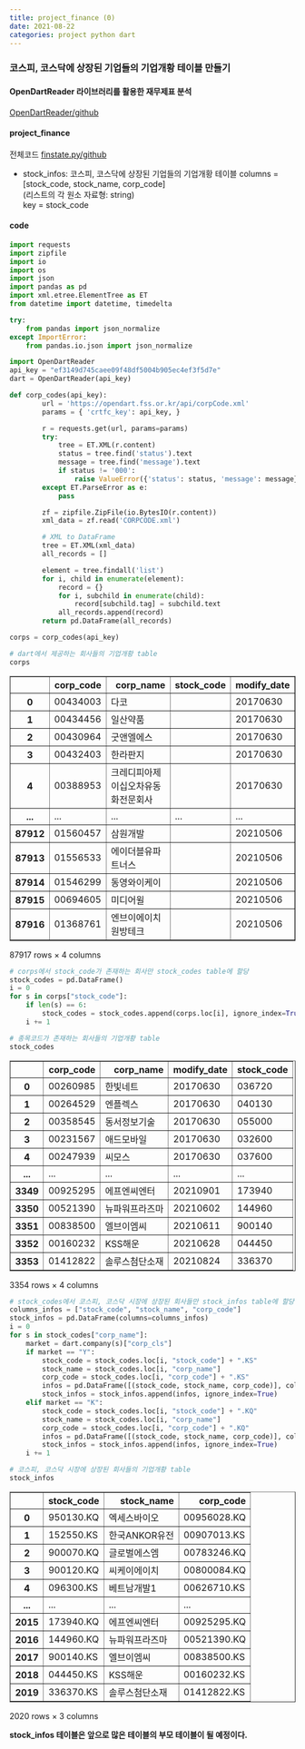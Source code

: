 ```yaml
---
title: project_finance (0)
date: 2021-08-22
categories: project python dart
---
```

### 코스피, 코스닥에 상장된 기업들의 기업개황 테이블 만들기    


#### OpenDartReader 라이브러리를 활용한 재무제표 분석  
[OpenDartReader/github](https://github.com/FinanceData/OpenDartReader)  
  
#### project_finance
전체코드 [finstate.py/github](https://github.com/yeonseo-Jung/project_finance/blob/aca4af282fedc2452e5f95f44f3d58ab07d4f09a/finstate.py)  

* stock_infos: 코스피, 코스닥에 상장된 기업들의 기업개황 테이블
  columns = [stock_code, stock_name, corp_code]     
  (리스트의 각 원소 자료형: string)    
  key = stock_code    
    
#### code  
```python
import requests
import zipfile
import io
import os
import json
import pandas as pd
import xml.etree.ElementTree as ET
from datetime import datetime, timedelta

try:
    from pandas import json_normalize
except ImportError:
    from pandas.io.json import json_normalize
```


```python
import OpenDartReader
api_key = "ef3149d745caee09f48df5004b905ec4ef3f5d7e"
dart = OpenDartReader(api_key)
```

```python
def corp_codes(api_key):
        url = 'https://opendart.fss.or.kr/api/corpCode.xml'
        params = { 'crtfc_key': api_key, }

        r = requests.get(url, params=params)
        try:
            tree = ET.XML(r.content)
            status = tree.find('status').text
            message = tree.find('message').text
            if status != '000':
                raise ValueError({'status': status, 'message': message})
        except ET.ParseError as e:
            pass

        zf = zipfile.ZipFile(io.BytesIO(r.content))
        xml_data = zf.read('CORPCODE.xml')

        # XML to DataFrame
        tree = ET.XML(xml_data)
        all_records = []

        element = tree.findall('list')
        for i, child in enumerate(element):
            record = {}
            for i, subchild in enumerate(child):
                record[subchild.tag] = subchild.text
            all_records.append(record)
        return pd.DataFrame(all_records)
```


```python
corps = corp_codes(api_key)
```


```python
# dart에서 제공하는 회사들의 기업개황 table
corps
```




<div>
<style scoped>
    .dataframe tbody tr th:only-of-type {
        vertical-align: middle;
    }

    .dataframe tbody tr th {
        vertical-align: top;
    }

    .dataframe thead th {
        text-align: right;
    }
</style>
<table border="1" class="dataframe">
  <thead>
    <tr style="text-align: right;">
      <th></th>
      <th>corp_code</th>
      <th>corp_name</th>
      <th>stock_code</th>
      <th>modify_date</th>
    </tr>
  </thead>
  <tbody>
    <tr>
      <th>0</th>
      <td>00434003</td>
      <td>다코</td>
      <td></td>
      <td>20170630</td>
    </tr>
    <tr>
      <th>1</th>
      <td>00434456</td>
      <td>일산약품</td>
      <td></td>
      <td>20170630</td>
    </tr>
    <tr>
      <th>2</th>
      <td>00430964</td>
      <td>굿앤엘에스</td>
      <td></td>
      <td>20170630</td>
    </tr>
    <tr>
      <th>3</th>
      <td>00432403</td>
      <td>한라판지</td>
      <td></td>
      <td>20170630</td>
    </tr>
    <tr>
      <th>4</th>
      <td>00388953</td>
      <td>크레디피아제이십오차유동화전문회사</td>
      <td></td>
      <td>20170630</td>
    </tr>
    <tr>
      <th>...</th>
      <td>...</td>
      <td>...</td>
      <td>...</td>
      <td>...</td>
    </tr>
    <tr>
      <th>87912</th>
      <td>01560457</td>
      <td>삼원개발</td>
      <td></td>
      <td>20210506</td>
    </tr>
    <tr>
      <th>87913</th>
      <td>01556533</td>
      <td>에이더블유파트너스</td>
      <td></td>
      <td>20210506</td>
    </tr>
    <tr>
      <th>87914</th>
      <td>01546299</td>
      <td>동영와이케이</td>
      <td></td>
      <td>20210506</td>
    </tr>
    <tr>
      <th>87915</th>
      <td>00694605</td>
      <td>미디어윌</td>
      <td></td>
      <td>20210506</td>
    </tr>
    <tr>
      <th>87916</th>
      <td>01368761</td>
      <td>엔브이에이치원방테크</td>
      <td></td>
      <td>20210506</td>
    </tr>
  </tbody>
</table>
<p>87917 rows × 4 columns</p>
</div>




```python
# corps에서 stock_code가 존재하는 회사만 stock_codes table에 할당
stock_codes = pd.DataFrame()
i = 0
for s in corps["stock_code"]:
    if len(s) == 6:
        stock_codes = stock_codes.append(corps.loc[i], ignore_index=True)
    i += 1
```


```python
# 종목코드가 존재하는 회사들의 기업개황 table
stock_codes
```




<div>
<style scoped>
    .dataframe tbody tr th:only-of-type {
        vertical-align: middle;
    }

    .dataframe tbody tr th {
        vertical-align: top;
    }

    .dataframe thead th {
        text-align: right;
    }
</style>
<table border="1" class="dataframe">
  <thead>
    <tr style="text-align: right;">
      <th></th>
      <th>corp_code</th>
      <th>corp_name</th>
      <th>modify_date</th>
      <th>stock_code</th>
    </tr>
  </thead>
  <tbody>
    <tr>
      <th>0</th>
      <td>00260985</td>
      <td>한빛네트</td>
      <td>20170630</td>
      <td>036720</td>
    </tr>
    <tr>
      <th>1</th>
      <td>00264529</td>
      <td>엔플렉스</td>
      <td>20170630</td>
      <td>040130</td>
    </tr>
    <tr>
      <th>2</th>
      <td>00358545</td>
      <td>동서정보기술</td>
      <td>20170630</td>
      <td>055000</td>
    </tr>
    <tr>
      <th>3</th>
      <td>00231567</td>
      <td>애드모바일</td>
      <td>20170630</td>
      <td>032600</td>
    </tr>
    <tr>
      <th>4</th>
      <td>00247939</td>
      <td>씨모스</td>
      <td>20170630</td>
      <td>037600</td>
    </tr>
    <tr>
      <th>...</th>
      <td>...</td>
      <td>...</td>
      <td>...</td>
      <td>...</td>
    </tr>
    <tr>
      <th>3349</th>
      <td>00925295</td>
      <td>에프엔씨엔터</td>
      <td>20210901</td>
      <td>173940</td>
    </tr>
    <tr>
      <th>3350</th>
      <td>00521390</td>
      <td>뉴파워프라즈마</td>
      <td>20210602</td>
      <td>144960</td>
    </tr>
    <tr>
      <th>3351</th>
      <td>00838500</td>
      <td>엘브이엠씨</td>
      <td>20210611</td>
      <td>900140</td>
    </tr>
    <tr>
      <th>3352</th>
      <td>00160232</td>
      <td>KSS해운</td>
      <td>20210628</td>
      <td>044450</td>
    </tr>
    <tr>
      <th>3353</th>
      <td>01412822</td>
      <td>솔루스첨단소재</td>
      <td>20210824</td>
      <td>336370</td>
    </tr>
  </tbody>
</table>
<p>3354 rows × 4 columns</p>
</div>




```python
# stock_codes에서 코스피, 코스닥 시장에 상장된 회사들만 stock_infos table에 할당
columns_infos = ["stock_code", "stock_name", "corp_code"]
stock_infos = pd.DataFrame(columns=columns_infos)
i = 0
for s in stock_codes["corp_name"]:
    market = dart.company(s)["corp_cls"]
    if market == "Y":
        stock_code = stock_codes.loc[i, "stock_code"] + ".KS"
        stock_name = stock_codes.loc[i, "corp_name"]
        corp_code = stock_codes.loc[i, "corp_code"] + ".KS"
        infos = pd.DataFrame([(stock_code, stock_name, corp_code)], columns=columns_infos)
        stock_infos = stock_infos.append(infos, ignore_index=True)
    elif market == "K":
        stock_code = stock_codes.loc[i, "stock_code"] + ".KQ"
        stock_name = stock_codes.loc[i, "corp_name"]
        corp_code = stock_codes.loc[i, "corp_code"] + ".KQ"
        infos = pd.DataFrame([(stock_code, stock_name, corp_code)], columns=columns_infos)
        stock_infos = stock_infos.append(infos, ignore_index=True)  
    i += 1
```


```python
# 코스피, 코스닥 시장에 상장된 회사들의 기업개황 table
stock_infos
```




<div>
<style scoped>
    .dataframe tbody tr th:only-of-type {
        vertical-align: middle;
    }

    .dataframe tbody tr th {
        vertical-align: top;
    }

    .dataframe thead th {
        text-align: right;
    }
</style>
<table border="1" class="dataframe">
  <thead>
    <tr style="text-align: right;">
      <th></th>
      <th>stock_code</th>
      <th>stock_name</th>
      <th>corp_code</th>
    </tr>
  </thead>
  <tbody>
    <tr>
      <th>0</th>
      <td>950130.KQ</td>
      <td>엑세스바이오</td>
      <td>00956028.KQ</td>
    </tr>
    <tr>
      <th>1</th>
      <td>152550.KS</td>
      <td>한국ANKOR유전</td>
      <td>00907013.KS</td>
    </tr>
    <tr>
      <th>2</th>
      <td>900070.KQ</td>
      <td>글로벌에스엠</td>
      <td>00783246.KQ</td>
    </tr>
    <tr>
      <th>3</th>
      <td>900120.KQ</td>
      <td>씨케이에이치</td>
      <td>00800084.KQ</td>
    </tr>
    <tr>
      <th>4</th>
      <td>096300.KS</td>
      <td>베트남개발1</td>
      <td>00626710.KS</td>
    </tr>
    <tr>
      <th>...</th>
      <td>...</td>
      <td>...</td>
      <td>...</td>
    </tr>
    <tr>
      <th>2015</th>
      <td>173940.KQ</td>
      <td>에프엔씨엔터</td>
      <td>00925295.KQ</td>
    </tr>
    <tr>
      <th>2016</th>
      <td>144960.KQ</td>
      <td>뉴파워프라즈마</td>
      <td>00521390.KQ</td>
    </tr>
    <tr>
      <th>2017</th>
      <td>900140.KS</td>
      <td>엘브이엠씨</td>
      <td>00838500.KS</td>
    </tr>
    <tr>
      <th>2018</th>
      <td>044450.KS</td>
      <td>KSS해운</td>
      <td>00160232.KS</td>
    </tr>
    <tr>
      <th>2019</th>
      <td>336370.KS</td>
      <td>솔루스첨단소재</td>
      <td>01412822.KS</td>
    </tr>
  </tbody>
</table>
<p>2020 rows × 3 columns</p>
</div>

**stock_infos 테이블은 앞으로 많은 테이블의 부모 테이블이 될 예정이다.** 
